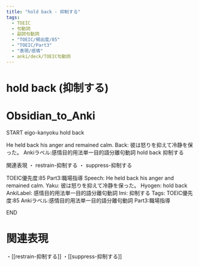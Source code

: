 ```yaml
---
title: "hold back - 抑制する"
tags:
  - TOEIC
  - 句動詞
  - 副詞句動詞
  - "TOEIC/頻出度/85"
  - "TOEIC/Part3"
  - "表現/感情"
  - anki/deck/TOEIC句動詞
---
```


# hold back (抑制する)

# Obsidian_to_Anki
START
eigo-kanyoku
hold back

He held back his anger and remained calm.
Back:
彼は怒りを抑えて冷静を保った。
Ankiラベル:感情目的用法単一目的語分離句動詞
hold back
抑制する

関連表現
・ restrain-抑制する
・ suppress-抑制する

TOEIC優先度:85
Part3:職場指導
Speech: He held back his anger and remained calm.
Yaku: 彼は怒りを抑えて冷静を保った。
Hyogen: hold back
AnkiLabel: 感情目的用法単一目的語分離句動詞
Imi: 抑制する
Tags: TOEIC優先度:85 Ankiラベル:感情目的用法単一目的語分離句動詞 Part3:職場指導
<!--ID: 1751241922006-->
END

# 関連表現
・[[restrain-抑制する]]
・[[suppress-抑制する]]
